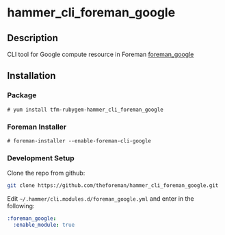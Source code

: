 # hammer_cli_foreman_google

## Description
CLI tool for Google compute resource in Foreman [foreman_google](https://github.com/theforeman/foreman_google)

## Installation

### Package
```
# yum install tfm-rubygem-hammer_cli_foreman_google
```

### Foreman Installer
```
# foreman-installer --enable-foreman-cli-google
```

### Development Setup

Clone the repo from github:
```bash
git clone https://github.com/theforeman/hammer_cli_foreman_google.git
```

Edit `~/.hammer/cli.modules.d/foreman_google.yml` and enter in the following:
```yaml
:foreman_google:
  :enable_module: true
```
